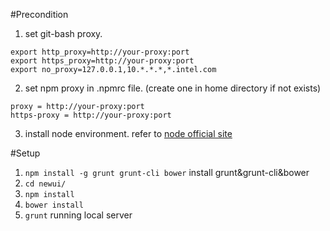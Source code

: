 #Precondition

1. set git-bash proxy.
````
export http_proxy=http://your-proxy:port
export https_proxy=http://your-proxy:port
export no_proxy=127.0.0.1,10.*.*.*,*.intel.com
````

2. set npm proxy in .npmrc file. (create one in home directory if not exists)
````
proxy = http://your-proxy:port
https-proxy = http://your-proxy:port
````

3. install node environment. refer to [node official site](https://nodejs.org/)

#Setup

1. `npm install -g grunt grunt-cli bower` install grunt&grunt-cli&bower
2. `cd newui/` 
3. `npm install`
4. `bower install`
5. `grunt` running local server

